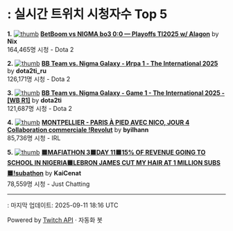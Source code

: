 # : 실시간 트위치 시청자수 Top 5

**1.** [![thumb](https://static-cdn.jtvnw.net/previews-ttv/live_user_nix-320x180.jpg)](https://twitch.tv/Nix)
**[BetBoom vs NIGMA bo3 0:0 — Playoffs TI2025 w/ Alagon](https://twitch.tv/Nix)** by **Nix**<br>164,465명 시청  - Dota 2

**2.** [![thumb](https://static-cdn.jtvnw.net/previews-ttv/live_user_dota2ti_ru-320x180.jpg)](https://twitch.tv/dota2ti_ru)
**[BB Team vs. Nigma Galaxy - Игра 1 - The International 2025](https://twitch.tv/dota2ti_ru)** by **dota2ti_ru**<br>126,171명 시청  - Dota 2

**3.** [![thumb](https://static-cdn.jtvnw.net/previews-ttv/live_user_dota2ti-320x180.jpg)](https://twitch.tv/dota2ti)
**[BB Team vs. Nigma Galaxy - Game 1 - The International 2025 - [WB R1]](https://twitch.tv/dota2ti)** by **dota2ti**<br>121,687명 시청  - Dota 2

**4.** [![thumb](https://static-cdn.jtvnw.net/previews-ttv/live_user_byilhann-320x180.jpg)](https://twitch.tv/byilhann)
**[MONTPELLIER - PARIS À PIED AVEC NICO, JOUR 4 Collaboration commerciale !Revolut](https://twitch.tv/byilhann)** by **byilhann**<br>85,736명 시청  - IRL

**5.** [![thumb](https://static-cdn.jtvnw.net/previews-ttv/live_user_kaicenat-320x180.jpg)](https://twitch.tv/KaiCenat)
**[🟦MAFIATHON 3🟦DAY 11🟦15% OF REVENUE GOING TO SCHOOL IN NIGERIA🟦LEBRON JAMES CUT MY HAIR AT 1 MILLION SUBS🟦!subathon](https://twitch.tv/KaiCenat)** by **KaiCenat**<br>78,559명 시청  - Just Chatting


---
: 마지막 업데이트: 2025-09-11 18:16 UTC

Powered by [Twitch API](https://dev.twitch.tv/docs/api/reference) · 자동화 봇
